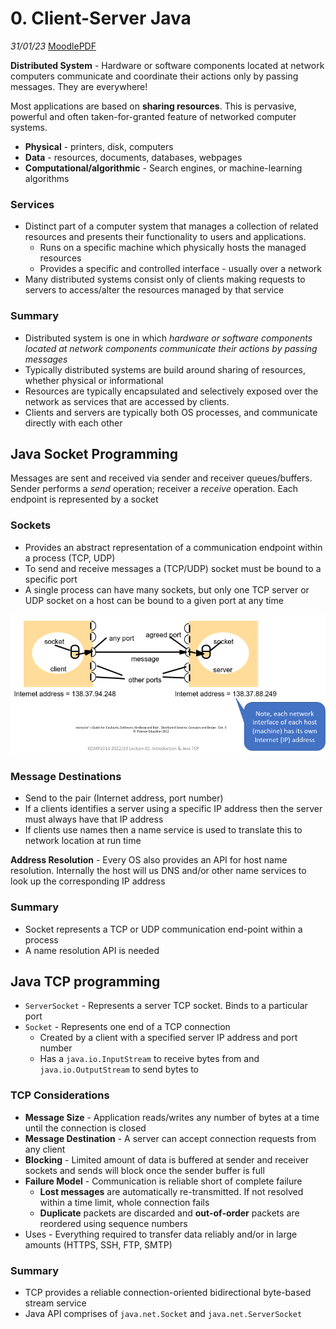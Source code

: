 # 0. Client-Server Java
_31/01/23_
[MoodlePDF](https://moodle.nottingham.ac.uk/pluginfile.php/9349281/mod_page/content/2/01%20Client-Server%20Java.pdf)

**Distributed System** - Hardware or software components located at network computers communicate and coordinate their actions only by passing messages. They are everywhere!

Most applications are based on **sharing resources**. This is pervasive, powerful and often taken-for-granted feature of networked computer systems. 
- **Physical** - printers, disk, computers
- **Data** - resources, documents, databases, webpages
- **Computational/algorithmic** - Search engines, or machine-learning algorithms

### Services
- Distinct part of a computer system that manages a collection of related resources and presents their functionality to users and applications. 
	- Runs on a specific machine which physically hosts the managed resources
	- Provides a specific and controlled interface - usually over a network 
- Many distributed systems consist only of clients making requests to servers to access/alter the resources managed by that service

### Summary
- Distributed system is one in which *hardware or software components located at network components communicate their actions by passing messages*
- Typically distributed systems are build around sharing of resources, whether physical or informational
- Resources are typically encapsulated and selectively exposed over the network as services that are accessed by clients.
- Clients and servers are typically both OS processes, and communicate directly with each other

## Java Socket Programming
Messages are sent and received via sender and receiver queues/buffers. Sender performs a *send* operation; receiver a *receive* operation. Each endpoint is represented by a socket

### Sockets
- Provides an abstract representation of a communication endpoint within a process (TCP, UDP)
- To send and receive messages a (TCP/UDP) socket must be bound to a specific port
- A single process can have many sockets, but only one TCP server or UDP socket on a host can be bound to a given port at any time

![](../_resources/20230131112654.png)

### Message Destinations
- Send to the pair (Internet address, port number)
- If a clients identifies a server using a specific IP address then the server must always have that IP address
- If clients use names then a name service is used to translate this to network location at run time

**Address Resolution** - Every OS also provides an API for host name resolution. Internally the host will us DNS and/or other name services to look up the corresponding IP address

### Summary
- Socket represents a TCP or UDP communication end-point within a process
- A name resolution API is needed

## Java TCP programming
- `ServerSocket` - Represents a server TCP socket. Binds to a particular port
- `Socket` - Represents one end of a TCP connection
	- Created by a client with a specified server IP address and port number
	- Has a `java.io.InputStream` to receive bytes from and `java.io.OutputStream` to send bytes to

### TCP Considerations
- **Message Size** - Application reads/writes any number of bytes at a time until the connection is closed
- **Message Destination** - A server can accept connection requests from any client
- **Blocking** - Limited amount of data is buffered at sender and receiver sockets and sends will block once the sender buffer is full
- **Failure Model** - Communication is reliable short of complete failure
	- **Lost messages** are automatically re-transmitted. If not resolved within a time limit, whole connection fails
	- **Duplicate** packets are discarded and **out-of-order** packets are reordered using sequence numbers
- Uses - Everything required to transfer data reliably and/or in large amounts (HTTPS, SSH, FTP, SMTP)

### Summary
- TCP provides a reliable connection-oriented bidirectional byte-based stream service
- Java API comprises of `java.net.Socket` and `java.net.ServerSocket`
